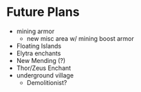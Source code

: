 # Future Plans
* mining armor
   * new misc area w/ mining boost armor
* Floating Islands
* Elytra enchants
* New Mending (?)
* Thor/Zeus Enchant
* underground village
  * Demolitionist?
